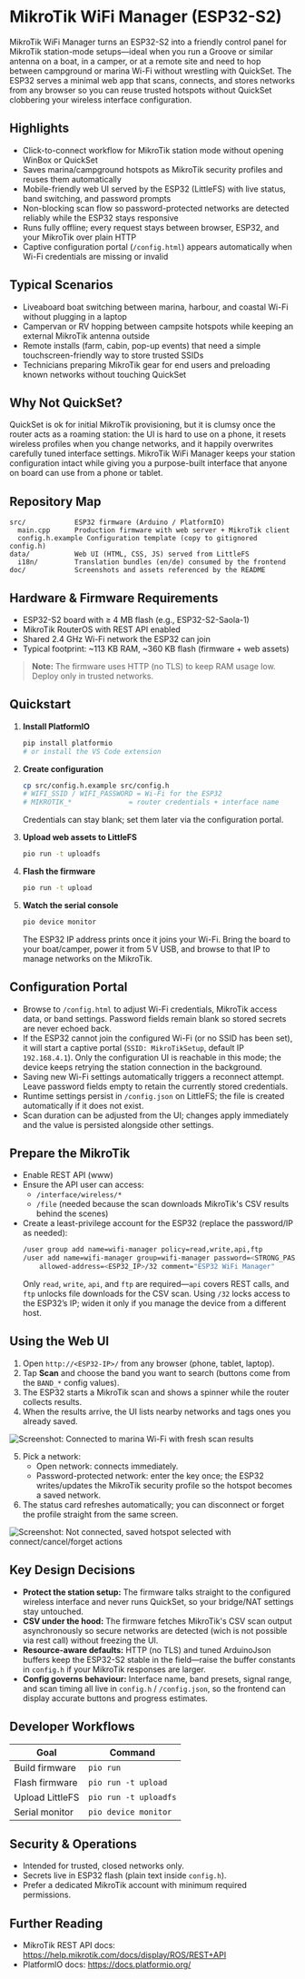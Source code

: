 # MikroTik WiFi Manager (ESP32-S2)

MikroTik WiFi Manager turns an ESP32-S2 into a friendly control panel for MikroTik station-mode setups—ideal when you run a Groove or similar antenna on a boat, in a camper, or at a remote site and need to hop between campground or marina Wi-Fi without wrestling with QuickSet. The ESP32 serves a minimal web app that scans, connects, and stores networks from any browser so you can reuse trusted hotspots without QuickSet clobbering your wireless interface configuration.

## Highlights

- Click-to-connect workflow for MikroTik station mode without opening WinBox or QuickSet
- Saves marina/campground hotspots as MikroTik security profiles and reuses them automatically
- Mobile-friendly web UI served by the ESP32 (LittleFS) with live status, band switching, and password prompts
- Non-blocking scan flow so password-protected networks are detected reliably while the ESP32 stays responsive
- Runs fully offline; every request stays between browser, ESP32, and your MikroTik over plain HTTP
- Captive configuration portal (`/config.html`) appears automatically when Wi-Fi credentials are missing or invalid

## Typical Scenarios

- Liveaboard boat switching between marina, harbour, and coastal Wi-Fi without plugging in a laptop
- Campervan or RV hopping between campsite hotspots while keeping an external MikroTik antenna outside
- Remote installs (farm, cabin, pop-up events) that need a simple touchscreen-friendly way to store trusted SSIDs
- Technicians preparing MikroTik gear for end users and preloading known networks without touching QuickSet

## Why Not QuickSet?

QuickSet is ok for initial MikroTik provisioning, but it is clumsy once the router acts as a roaming station: the UI is hard to use on a phone, it resets wireless profiles when you change networks, and it happily overwrites carefully tuned interface settings. MikroTik WiFi Manager keeps your station configuration intact while giving you a purpose-built interface that anyone on board can use from a phone or tablet.

## Repository Map

```
src/            ESP32 firmware (Arduino / PlatformIO)
  main.cpp      Production firmware with web server + MikroTik client
  config.h.example Configuration template (copy to gitignored config.h)
data/           Web UI (HTML, CSS, JS) served from LittleFS
  i18n/         Translation bundles (en/de) consumed by the frontend
doc/            Screenshots and assets referenced by the README
```

## Hardware & Firmware Requirements

- ESP32-S2 board with ≥ 4 MB flash (e.g., ESP32-S2-Saola-1)
- MikroTik RouterOS with REST API enabled
- Shared 2.4 GHz Wi-Fi network the ESP32 can join
- Typical footprint: ~113 KB RAM, ~360 KB flash (firmware + web assets)

> **Note:** The firmware uses HTTP (no TLS) to keep RAM usage low. Deploy only in trusted networks.

## Quickstart

1. **Install PlatformIO**
   ```bash
   pip install platformio
   # or install the VS Code extension
   ```
2. **Create configuration**
   ```bash
   cp src/config.h.example src/config.h
   # WIFI_SSID / WIFI_PASSWORD = Wi-Fi for the ESP32
   # MIKROTIK_*              = router credentials + interface name
   ```
   Credentials can stay blank; set them later via the configuration portal.

3. **Upload web assets to LittleFS**
   ```bash
   pio run -t uploadfs
   ```
4. **Flash the firmware**
   ```bash
   pio run -t upload
   ```
5. **Watch the serial console**
   ```bash
   pio device monitor
   ```
   The ESP32 IP address prints once it joins your Wi-Fi.
   Bring the board to your boat/camper, power it from 5 V USB, and browse to that IP to manage networks on the MikroTik.

## Configuration Portal

- Browse to `/config.html` to adjust Wi-Fi credentials, MikroTik access data, or band settings. Password fields remain blank so stored secrets are never echoed back.
- If the ESP32 cannot join the configured Wi-Fi (or no SSID has been set), it will start a captive portal (`SSID: MikroTikSetup`, default IP `192.168.4.1`). Only the configuration UI is reachable in this mode; the device keeps retrying the station connection in the background.
- Saving new Wi-Fi settings automatically triggers a reconnect attempt. Leave password fields empty to retain the currently stored credentials.
- Runtime settings persist in `/config.json` on LittleFS; the file is created automatically if it does not exist.
- Scan duration can be adjusted from the UI; changes apply immediately and the value is persisted alongside other settings.

## Prepare the MikroTik

- Enable REST API (www)
- Ensure the API user can access:
  - `/interface/wireless/*`
  - `/file` (needed because the scan downloads MikroTik's CSV results behind the scenes)
- Create a least-privilege account for the ESP32 (replace the password/IP as needed):
  ```bash
  /user group add name=wifi-manager policy=read,write,api,ftp
  /user add name=wifi-manager group=wifi-manager password=<STRONG_PASSWORD> \
      allowed-address=<ESP32_IP>/32 comment="ESP32 WiFi Manager"
  ```
  Only `read`, `write`, `api`, and `ftp` are required—`api` covers REST calls, and `ftp` unlocks file downloads for the CSV scan. Using `/32` locks access to the ESP32’s IP; widen it only if you manage the device from a different host.

## Using the Web UI

1. Open `http://<ESP32-IP>/` from any browser (phone, tablet, laptop).
2. Tap **Scan** and choose the band you want to search (buttons come from the `BAND_*` config values).
3. The ESP32 starts a MikroTik scan and shows a spinner while the router collects results.
4. When the results arrive, the UI lists nearby networks and tags ones you already saved.

![Screenshot: Connected to marina Wi-Fi with fresh scan results](doc/screenshot1.png)

5. Pick a network:
   - Open network: connects immediately.
   - Password-protected network: enter the key once; the ESP32 writes/updates the MikroTik security profile so the hotspot becomes a saved network.
6. The status card refreshes automatically; you can disconnect or forget the profile straight from the same screen.

![Screenshot: Not connected, saved hotspot selected with connect/cancel/forget actions](doc/screenshot2.png)

## Key Design Decisions

- **Protect the station setup:** The firmware talks straight to the configured wireless interface and never runs QuickSet, so your bridge/NAT settings stay untouched.
- **CSV under the hood:** The firmware fetches MikroTik's CSV scan output asynchronously so secure networks are detected (wich is not possible via rest call) without freezing the UI.
- **Resource-aware defaults:** HTTP (no TLS) and tuned ArduinoJson buffers keep the ESP32-S2 stable in the field—raise the buffer constants in `config.h` if your MikroTik responses are larger.
- **Config governs behaviour:** Interface name, band presets, signal range, and scan timing all live in `config.h` / `/config.json`, so the frontend can display accurate buttons and progress estimates.

## Developer Workflows

| Goal                | Command                 |
|---------------------|-------------------------|
| Build firmware      | `pio run`               |
| Flash firmware      | `pio run -t upload`     |
| Upload LittleFS     | `pio run -t uploadfs`   |
| Serial monitor      | `pio device monitor`    |


## Security & Operations

- Intended for trusted, closed networks only.
- Secrets live in ESP32 flash (plain text inside `config.h`).
- Prefer a dedicated MikroTik account with minimum required permissions.

## Further Reading

- MikroTik REST API docs: <https://help.mikrotik.com/docs/display/ROS/REST+API>
- PlatformIO docs: <https://docs.platformio.org/>
